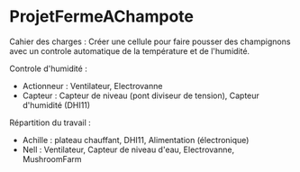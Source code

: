 # ProjetFermeAChampote 

Cahier des charges :
  Créer une cellule pour faire pousser des champignons avec un controle automatique de la température et de l'humidité.

Controle d'humidité : 
  - Actionneur : Ventilateur, Electrovanne
  - Capteur : Capteur de niveau (pont diviseur de tension), Capteur d'humidité (DHI11)

Répartition du travail :
- Achille : plateau chauffant, DHI11, Alimentation (électronique)
- Nell  : Ventilateur, Capteur de niveau d'eau, Electrovanne, MushroomFarm

  
